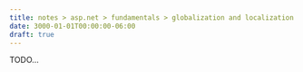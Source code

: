```yaml
---
title: notes > asp.net > fundamentals > globalization and localization
date: 3000-01-01T00:00:00-06:00
draft: true
---
```


TODO...

